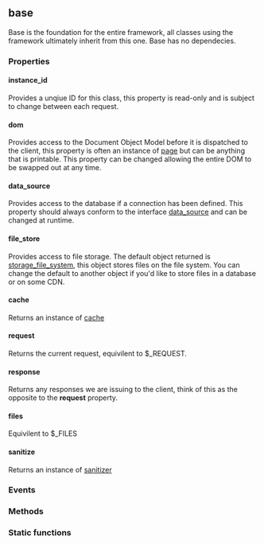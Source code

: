## base
Base is the foundation for the entire framework, all classes using the framework ultimately inherit from this one.  Base has no dependecies.

### Properties

#### instance_id
Provides a unqiue ID for this class, this property is read-only and is subject to change between each request.

#### dom
Provides access to the Document Object Model before it is dispatched to the client, this property is often an instance of [page](/docs/views/page.md) but can be anything that is printable.  This property can be changed allowing the entire DOM to be swapped out at any time.

#### data_source
Provides access to the database if a connection has been defined.  This property should always conform to the interface [data_source](/docs/interfaces/data_source) and can be changed at runtime.

#### file_store
Provides access to file storage.  The default object returned is [storage_file_system](/docs/classes/storage_file_system.md), this object stores files on the file system.  You can change the default to another object if you'd like to store files in a database or on some CDN.

#### cache
Returns an instance of [cache](/docs/classes/cache.md)

#### request
Returns the current request, equivilent to $_REQUEST.

#### response
Returns any responses we are issuing to the client, think of this as the opposite to the **request** property.

#### files
Equivilent to $_FILES

#### sanitize
Returns an instance of [sanitizer](/docs/classes/sanitizer.md)

### Events

### Methods


### Static functions
